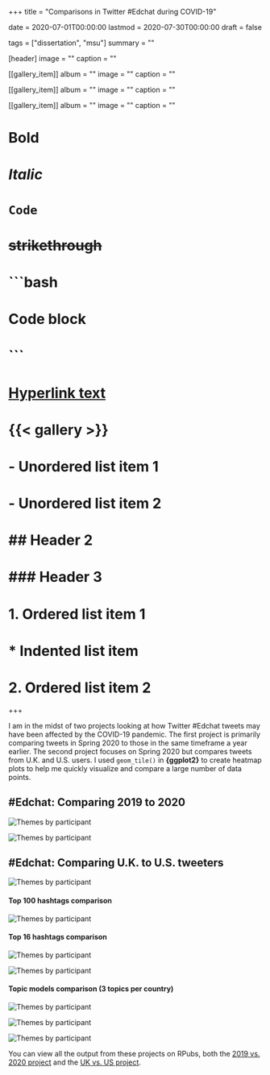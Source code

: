 +++
title = "Comparisons in Twitter #Edchat during COVID-19"

date = 2020-07-01T00:00:00
lastmod = 2020-07-30T00:00:00
draft = false

tags = ["dissertation", "msu"]
summary = ""

[header]
image = ""
caption = ""

[[gallery_item]]
album = ""
image = ""
caption = ""

[[gallery_item]]
album = ""
image = ""
caption = ""

[[gallery_item]]
album = ""
image = ""
caption = ""

# **Bold**
# *Italic*
# `Code`
# ~~strikethrough~~

# ```bash
# Code block
# ```
        
# [Hyperlink text](https://themes.gohugo.io/theme/academic/)
# {{< gallery >}}

# - Unordered list item 1
# - Unordered list item 2

# ## Header 2
# ### Header 3

# 1. Ordered list item 1
#    * Indented list item
# 2. Ordered list item 2

+++

I am in the midst of two projects looking at how Twitter #Edchat tweets may have been affected by the COVID-19 pandemic. The first project is primarily comparing tweets in Spring 2020 to those in the same timeframe a year earlier. The second project focuses on Spring 2020 but compares tweets from U.K. and U.S. users. I used `geom_tile()` in **{ggplot2}** to create heatmap plots to help me quickly visualize and compare a large number of data points.

## #Edchat: Comparing 2019 to 2020

![Themes by participant](/img/tweets-over-time-comparison-2019-2020.png)

![Themes by participant](/img/hashtag-comparison-big-change.png
)

## #Edchat: Comparing U.K. to U.S. tweeters

![Themes by participant](/img/tweets-over-time-comparison-UK-US.png)

#### Top 100 hashtags comparison

![Themes by participant](/img/hashtag-comparison-heatmap-all.png)

#### Top 16 hashtags comparison

![Themes by participant](/img/hashtag-comparison-heatmap.png)

![Themes by participant](/img/hashtag-comparison-scatter.png)

#### Topic models comparison (3 topics per country)

![Themes by participant](/img/topics-UK.png)

![Themes by participant](/img/topics-US.png)

![Themes by participant](/img/topics-UK-US.png)

You can view all the output from these projects on RPubs, both the [2019 vs. 2020 project](https://rpubs.com/bretsw/pandemic-edchat) and the [UK vs. US project](https://rpubs.com/bretsw/pandemic-edchat-uk-us).
